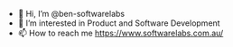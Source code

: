 - 👋 Hi, I’m @ben-softwarelabs
- 👀 I’m interested in Product and Software Development
- 📫 How to reach me https://www.softwarelabs.com.au/
